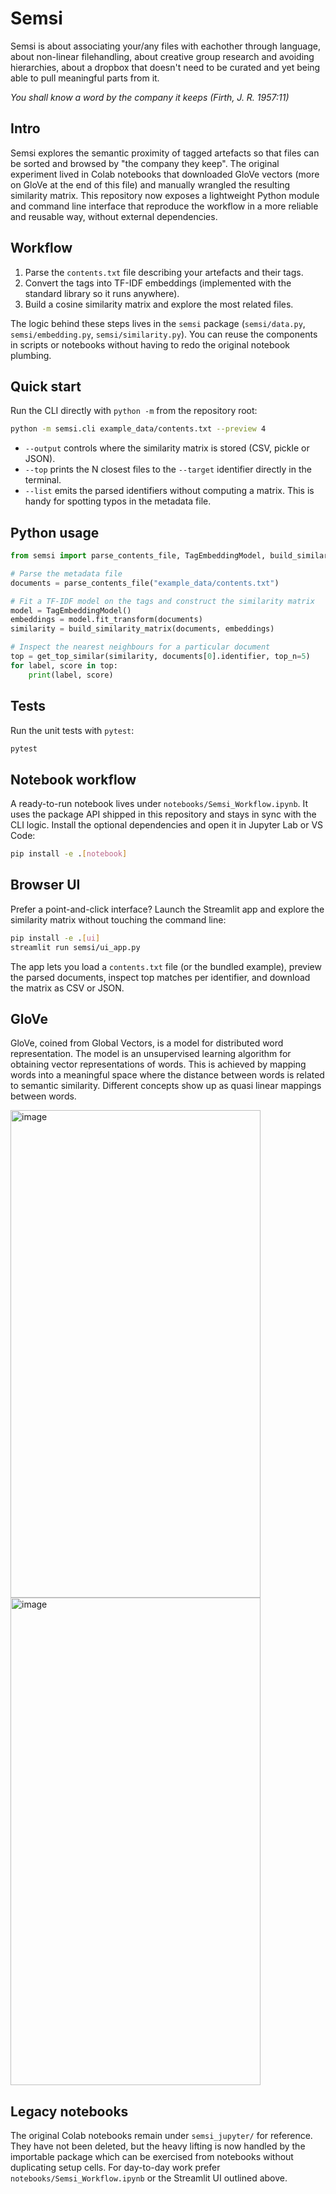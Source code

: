 # Semsi

Semsi is about associating your/any files with eachother through language, 
about non-linear filehandling,
about creative group research and avoiding hierarchies,
about a dropbox that doesn't need to be curated 
and yet being able to pull meaningful parts from it.

_You shall know a word by the company it keeps (Firth, J. R. 1957:11)_

## Intro

Semsi explores the semantic proximity of tagged artefacts so that files can be
sorted and browsed by "the company they keep". The original experiment lived in
Colab notebooks that downloaded GloVe vectors (more on GloVe at the end of this 
file) and manually wrangled the resulting similarity matrix. This repository 
now exposes a lightweight Python module and command line interface that reproduce 
the workflow in a more reliable and reusable way, without external dependencies.

## Workflow

1. Parse the `contents.txt` file describing your artefacts and their tags.
2. Convert the tags into TF-IDF embeddings (implemented with the standard
   library so it runs anywhere).
3. Build a cosine similarity matrix and explore the most related files.

The logic behind these steps lives in the `semsi` package (`semsi/data.py`,
`semsi/embedding.py`, `semsi/similarity.py`). You can reuse the components in
scripts or notebooks without having to redo the original notebook plumbing.

## Quick start

Run the CLI directly with `python -m` from the repository root:

```bash
python -m semsi.cli example_data/contents.txt --preview 4
```

* `--output` controls where the similarity matrix is stored (CSV, pickle or
  JSON).
* `--top` prints the N closest files to the `--target` identifier directly in
  the terminal.
* `--list` emits the parsed identifiers without computing a matrix. This is
  handy for spotting typos in the metadata file.

## Python usage

```python
from semsi import parse_contents_file, TagEmbeddingModel, build_similarity_matrix, get_top_similar

# Parse the metadata file
documents = parse_contents_file("example_data/contents.txt")

# Fit a TF-IDF model on the tags and construct the similarity matrix
model = TagEmbeddingModel()
embeddings = model.fit_transform(documents)
similarity = build_similarity_matrix(documents, embeddings)

# Inspect the nearest neighbours for a particular document
top = get_top_similar(similarity, documents[0].identifier, top_n=5)
for label, score in top:
    print(label, score)
```

## Tests

Run the unit tests with `pytest`:

```bash
pytest
```


## Notebook workflow

A ready-to-run notebook lives under `notebooks/Semsi_Workflow.ipynb`. It uses the
package API shipped in this repository and stays in sync with the CLI logic.
Install the optional dependencies and open it in Jupyter Lab or VS Code:

```bash
pip install -e .[notebook]
```

## Browser UI

Prefer a point-and-click interface? Launch the Streamlit app and explore the
similarity matrix without touching the command line:

```bash
pip install -e .[ui]
streamlit run semsi/ui_app.py
```

The app lets you load a `contents.txt` file (or the bundled example), preview the
parsed documents, inspect top matches per identifier, and download the matrix as
CSV or JSON.

## GloVe

GloVe, coined from Global Vectors, is a model for distributed word representation. The model is an unsupervised learning algorithm for obtaining vector representations of words. 
This is achieved by mapping words into a meaningful space where the distance between words is related to semantic similarity. Different concepts show up as quasi linear mappings between words.

<img width="400" height="780" alt="image" src="https://github.com/user-attachments/assets/83baceef-ea0e-4605-ac11-3959fbb3e853" />
<img width="400" height="780" alt="image" src="https://github.com/user-attachments/assets/2fe759a9-87c3-477f-96a2-8e3a1878fb37" />

## Legacy notebooks

The original Colab notebooks remain under `semsi_jupyter/` for reference. They
have not been deleted, but the heavy lifting is now handled by the importable
package which can be exercised from notebooks without duplicating setup cells.
For day-to-day work prefer `notebooks/Semsi_Workflow.ipynb` or the Streamlit UI
outlined above.
